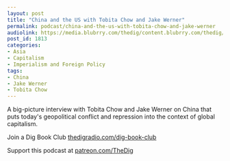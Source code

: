 ```yaml
---
layout: post
title: "China and the US with Tobita Chow and Jake Werner"
permalink: podcast/china-and-the-us-with-tobita-chow-and-jake-werner
audiolink: https://media.blubrry.com/thedig/content.blubrry.com/thedig/The_Dig-285-Chow-Werner.mp3
post_id: 1813
categories: 
- Asia
- Capitalism
- Imperialism and Foreign Policy
tags: 
- China
- Jake Werner
- Tobita Chow
---
```


A big-picture interview with Tobita Chow and Jake Werner on China that puts today's geopolitical conflict and repression into the context of global capitalism.

Join a Dig Book Club 
[thedigradio.com/dig-book-club](http://thedigradio.com/dig-book-club)

Support this podcast at 
[patreon.com/TheDig](http://patreon.com/TheDig)